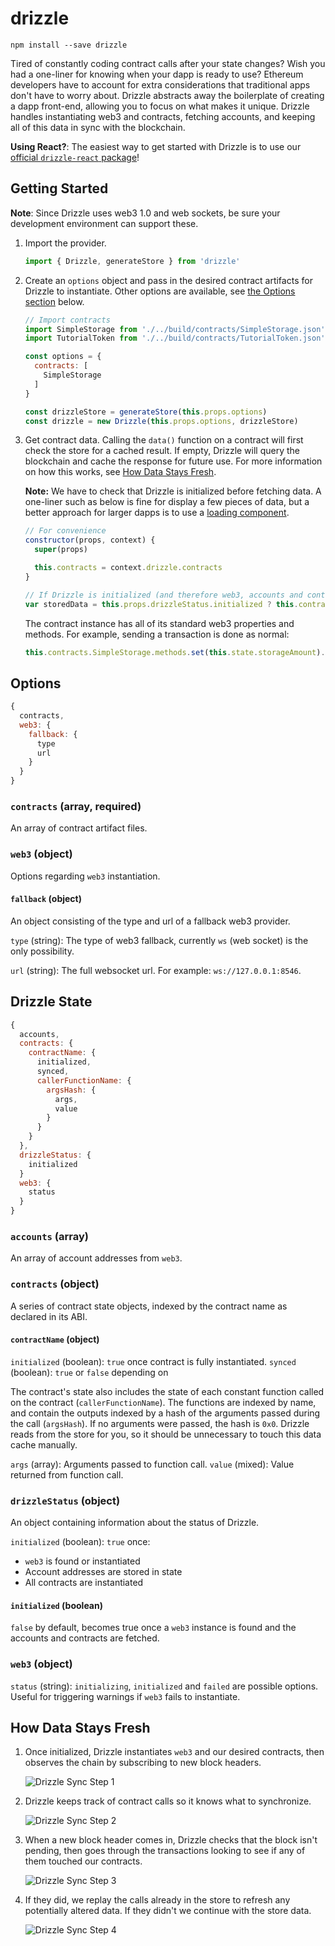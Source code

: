 # drizzle

`npm install --save drizzle`

Tired of constantly coding contract calls after your state changes? Wish you had a one-liner for knowing when your dapp is ready to use? Ethereum developers have to account for extra considerations that traditional apps don't have to worry about. Drizzle abstracts away the boilerplate of creating a dapp front-end, allowing you to focus on what makes it unique. Drizzle handles instantiating web3 and contracts, fetching accounts, and keeping all of this data in sync with the blockchain.

**Using React?**: The easiest way to get started with Drizzle is to use our [official `drizzle-react` package](https://github.com/trufflesuite/drizzle-react)!

## Getting Started

**Note**: Since Drizzle uses web3 1.0 and web sockets, be sure your development environment can support these.

1. Import the provider.
   ```javascript
   import { Drizzle, generateStore } from 'drizzle'
   ```

1. Create an `options` object and pass in the desired contract artifacts for Drizzle to instantiate. Other options are available, see [the Options section](#options) below.
   ```javascript
   // Import contracts
   import SimpleStorage from './../build/contracts/SimpleStorage.json'
   import TutorialToken from './../build/contracts/TutorialToken.json'

   const options = {
     contracts: [
       SimpleStorage
     ]
   }

   const drizzleStore = generateStore(this.props.options)
   const drizzle = new Drizzle(this.props.options, drizzleStore)
   ```

1. Get contract data. Calling the `data()` function on a contract will first check the store for a cached result. If empty, Drizzle will query the blockchain and cache the response for future use. For more information on how this works, see [How Data Stays Fresh](#how-data-stays-fresh).

   **Note:** We have to check that Drizzle is initialized before fetching data. A one-liner such as below is fine for display a few pieces of data, but a better approach for larger dapps is to use a [loading component](#loading-component).
   ```javascript
   // For convenience
   constructor(props, context) {
     super(props)

     this.contracts = context.drizzle.contracts
   }

   // If Drizzle is initialized (and therefore web3, accounts and contracts), fetch data.
   var storedData = this.props.drizzleStatus.initialized ? this.contracts.SimpleStorage.methods.storedData.data() : 'Loading...'
   ```

   The contract instance has all of its standard web3 properties and methods. For example, sending a transaction is done as normal:
   ```javascript
   this.contracts.SimpleStorage.methods.set(this.state.storageAmount).send()
   ```

## Options

```javascript
{
  contracts,
  web3: {
    fallback: {
      type
      url
    }
  }
}
```
### `contracts` (array, required)
An array of contract artifact files.

### `web3` (object)
Options regarding `web3` instantiation.

#### `fallback` (object)
An object consisting of the type and url of a fallback web3 provider.

`type` (string): The type of web3 fallback, currently `ws` (web socket) is the only possibility.

`url` (string): The full websocket url. For example: `ws://127.0.0.1:8546`.

## Drizzle State

```javascript
{
  accounts,
  contracts: {
    contractName: {
      initialized,
      synced,
      callerFunctionName: {
        argsHash: {
          args,
          value
        }
      }
    }
  },
  drizzleStatus: {
    initialized
  }
  web3: {
    status
  }
}
```

### `accounts` (array)
An array of account addresses from `web3`.

### `contracts` (object)
A series of contract state objects, indexed by the contract name as declared in its ABI.

#### `contractName` (object)

`initialized` (boolean): `true` once contract is fully instantiated.
`synced` (boolean): `true` or `false` depending on

The contract's state also includes the state of each constant function called on the contract (`callerFunctionName`). The functions are indexed by name, and contain the outputs indexed by a hash of the arguments passed during the call (`argsHash`). If no arguments were passed, the hash is `0x0`. Drizzle reads from the store for you, so it should be unnecessary to touch this data cache manually.

`args` (array): Arguments passed to function call.
`value` (mixed): Value returned from function call.

### `drizzleStatus` (object)
An object containing information about the status of Drizzle.

`initialized` (boolean): `true` once:
*   `web3` is found or instantiated
*   Account addresses are stored in state
*   All contracts are instantiated

#### `initialized` (boolean)
`false` by default, becomes true once a `web3` instance is found and the accounts and contracts are fetched.

### `web3` (object)

`status` (string): `initializing`, `initialized` and `failed` are possible options. Useful for triggering warnings if `web3` fails to instantiate.

## How Data Stays Fresh

1. Once initialized, Drizzle instantiates `web3` and our desired contracts, then observes the chain by subscribing to new block headers.

   ![Drizzle Sync Step 1](https://github.com/trufflesuite/drizzle/blob/master/readme/drizzle-sync1.png?raw=true)

1. Drizzle keeps track of contract calls so it knows what to synchronize.

   ![Drizzle Sync Step 2](https://github.com/trufflesuite/drizzle/blob/master/readme/drizzle-sync2.png?raw=true)

1. When a new block header comes in, Drizzle checks that the block isn't pending, then goes through the transactions looking to see if any of them touched our contracts.

   ![Drizzle Sync Step 3](https://github.com/trufflesuite/drizzle/blob/master/readme/drizzle-sync3.png?raw=true)

1. If they did, we replay the calls already in the store to refresh any potentially altered data. If they didn't we continue with the store data.
   
   ![Drizzle Sync Step 4](https://github.com/trufflesuite/drizzle/blob/master/readme/drizzle-sync4.png?raw=true)
